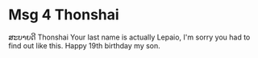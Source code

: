 # Msg 4 Thonshai
ສະບາຍດີ Thonshai
Your last name is actually Lepaio, I'm sorry you had to find out like this.
Happy 19th birthday my son.
